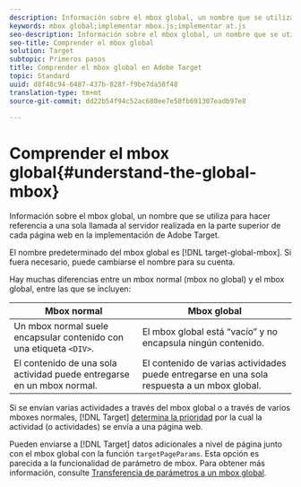 ```yaml
---
description: Información sobre el mbox global, un nombre que se utiliza para hacer referencia a una sola llamada al servidor realizada en la parte superior de cada página web en la implementación de Adobe Target.
keywords: mbox global;implementar mbox.js;implementar at.js
seo-description: Información sobre el mbox global, un nombre que se utiliza para hacer referencia a una sola llamada al servidor realizada en la parte superior de cada página web en la implementación de Adobe Target.
seo-title: Comprender el mbox global
solution: Target
subtopic: Primeros pasos
title: Comprender el mbox global en Adobe Target
topic: Standard
uuid: d8f48c94-6487-437b-828f-f9be7da58f48
translation-type: tm+mt
source-git-commit: dd22b54f94c52ac680ee7e58fb691307eadb97e8

---
```



# Comprender el mbox global{#understand-the-global-mbox}

Información sobre el mbox global, un nombre que se utiliza para hacer referencia a una sola llamada al servidor realizada en la parte superior de cada página web en la implementación de Adobe Target.

El nombre predeterminado del mbox global es [!DNL target-global-mbox]. Si fuera necesario, puede cambiarse el nombre para su cuenta.

Hay muchas diferencias entre un mbox normal (mbox no global) y el mbox global, entre las que se incluyen:

| Mbox normal | Mbox global |
|--- |--- |
| Un mbox normal suele encapsular contenido con una etiqueta `<DIV>`. | El mbox global está “vacío” y no encapsula ningún contenido. |
| El contenido de una sola actividad puede entregarse en un mbox normal. | El contenido de varias actividades puede entregarse en una sola respuesta a un mbox global. |

Si se envían varias actividades a través del mbox global o a través de varios mboxes normales, [!DNL Target] [ determina la prioridad](../../../../c-activities/priority.md#concept_1780C11FEA57440499F0047DD6900E0F) por la cual la actividad (o actividades) se envía a una página web.

Pueden enviarse a [!DNL Target] datos adicionales a nivel de página junto con el mbox global con la función `targetPageParams`. Esta opción es parecida a la funcionalidad de parámetro de mbox. Para obtener más información, consulte [Transferencia de parámetros a un mbox global](../../../../c-implementing-target/c-implementing-target-for-client-side-web/t-mbox-download/c-understanding-global-mbox/pass-parameters-to-global-mbox.md#concept_33362A04146C4E3C8E7089B65F38B5E5).
